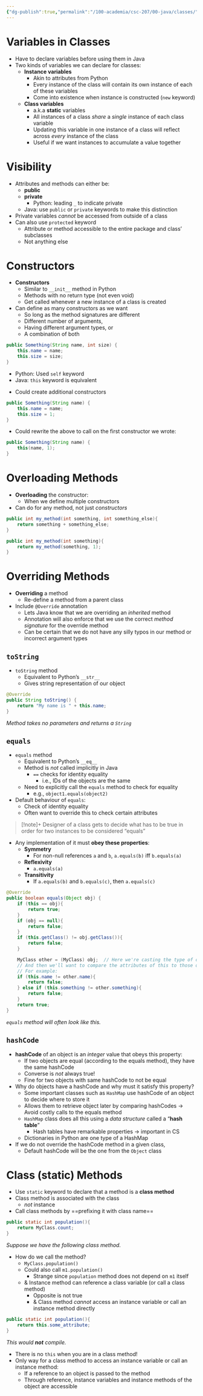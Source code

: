 ```yaml
---
{"dg-publish":true,"permalink":"/100-academia/csc-207/00-java/classes/","tags":["#cs","#java","#lecture","#note","university"],"created":"2024-10-05T16:24:18.236-07:00","updated":"2024-10-30T17:51:49.992-07:00"}
---
```



# Variables in Classes

- Have to declare variables before using them in Java
- Two kinds of variables we can declare for classes:
    - **Instance variables**
        - Akin to attributes from Python
        - Every instance of the class will contain its own instance of each of these variables
        - Come into existence when instance is constructed (`new` keyword)
    - **Class variables**
        - a.k.a **static** variables
        - All instances of a class *share* a *single* instance of each class variable
        - Updating this variable in one instance of a class will reflect across *every* instance of the class
        - Useful if we want instances to accumulate a value together

# Visibility

- Attributes and methods can either be:
    - **public**
    - **private**
        - Python: leading `_` to indicate private
    - Java: use `public` or `private` keywords to make this distinction
- Private variables *cannot* be accessed from outside of a class
- Can also use `protected` keyword
    - Attribute or method accessible to the entire package and class’ subclasses
    - Not anything else

# Constructors

- **Constructors**
    - Similar to `__init__` method in Python
    - Methods with no return type (not even void)
    - Get called whenever a new instance of a class is created
- Can define as many constructors as we want
    - So long as the method signatures are different
    - Different number of arguments,
    - Having different argument types, or
    - A combination of both

```java
public Something(String name, int size) {
    this.name = name;
    this.size = size;
}
```

- Python: Used `self` keyword
- Java: `this` keyword is equivalent

<!-- break -->

- Could create additional constructors

```java
public Something(String name) {
    this.name = name;
    this.size = 1;
}
```

- Could rewrite the above to call on the first constructor we wrote:

```java
public Something(String name) {
    this(name, 1);
}
```

# Overloading Methods

- **Overloading** the constructor:
    - When we define multiple constructors
- Can do for any method, not just *constructors*

```java
public int my_method(int something, int something_else){
    return something + something_else;
}

public int my_method(int something){
    return my_method(something, 1);
}
```

# Overriding Methods

- **Overriding** a method
    - Re-define a method from a parent class
- Include `@Override` annotation
    - Lets Java know that we are overriding an *inherited* method
    - Annotation will also enforce that we use the correct *method signature* for the override method
    - Can be certain that we do not have any silly typos in our method or incorrect argument types

## `toString`

- `toString` method
    - Equivalent to Python’s `__str__`
    - Gives string representation of our object

```java
@Override
public String toString() {
    return "My name is " + this.name;
}
```

*Method takes no parameters and returns a `String`*

## `equals`

- `equals` method
    - Equivalent to Python’s `__eq__`
    - Method is *not* called implicitly in Java
        - `==` checks for identity equality
            - i.e., IDs of the objects are the same
    - Need to explicitly call the `equals` method to check for equality
        - e.g., `object1.equals(object2)`
- Default behaviour of `equals`:
    - Check of identity equality
    - Often want to override this to check certain attributes

> [!note]+ Designer of a class gets to decide what has to be true in order for two instances to be considered “equals”

- Any implementation of it must **obey these properties**:
    - **Symmetry**
        - For non-null references `a` and `b`, `a.equals(b)` iff `b.equals(a)`
    - **Reflexivity**
        - `a.equals(a)`
    - **Transitivity**
        - If `a.equals(b)` and `b.equals(c)`, then `a.equals(c)`

```java
@Override
public boolean equals(Object obj) {
    if (this == obj){
        return true;
    }
    if (obj == null){
        return false;
    }
    if (this.getClass() != obj.getClass()){
        return false;
    }

    MyClass other = (MyClass) obj;  // Here we're casting the type of obj to our class
    // And then we'll want to compare the attributes of this to those of other
    // For example:
    if (this.name != other.name){
        return false;
    } else if (this.something != other.something){
        return false;
    }
    return true;
}
```

*`equals` method will often look like this.*

## `hashCode`

- **hashCode** of an object is an *integer* value that obeys this property:
    - If two objects are equal (according to the equals method), they have the same hashCode
    - Converse is *not* always true!
    - Fine for two objects with same hashCode to not be equal
- Why do objects have a hashCode and why must it satisfy this property?
    - Some important classes such as `HashMap` use hashCode of an object to decide where to store it
    - Allows them to retrieve object later by comparing hashCodes → Avoid costly calls to the equals method
    - `HashMap` class does all this using a *data structure* called a “**hash table**”
        - Hash tables have remarkable properties → important in CS
    - Dictionaries in Python are one type of a HashMap
- If we do not override the hashCode method in a given class,
    - Default hashCode will be the one from the `Object` class

# Class (static) Methods

- Use `static` keyword to declare that a method is a **class method**
- Class method is associated with the class
    - *not* instance
- Call class methods by ==prefixing it with class name==

```java
public static int population(){
    return MyClass.count;
}
```

*Suppose we have the following class method.*

- How do we call the method?
    - `MyClass.population()`
    - Could also call `m1.population()`
        - Strange since `population` method does not depend on `m1` itself
    - & Instance method can reference a class variable (or call a class method)
        - Opposite is not true
        - & Class method *cannot* access an instance variable or call an instance method directly

```java
public static int population(){
    return this.some_attribute;
}
```

*This would **not** compile.*

- There is no `this` when you are in a class method!
- Only way for a class method to access an instance variable or call an instance method:
    - If a reference to an object is passed to the method
    - Through reference, instance variables and instance methods of the object are accessible
